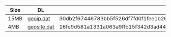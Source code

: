 |    Size   |     DL  | sha512sum |
|  ---  |  ---  |  ---  |
| 15MB | [geoip.dat](https://cdn.jsdelivr.net/gh/googleians/Rules@main/geoip.dat) | 30db2f67446783bb5f526df7fd0f1fee1b266b850722824733aaf7c0ef63a9151e3846263fe9c39388f40b622dbaecd23c38d0898957fede1f34982ba41f9802 |
| 4MB | [geosite.dat](https://cdn.jsdelivr.net/gh/googleians/Rules@main/geosite.dat) | 16fe9d581a1331a063a9ffb15f342d3ad4448e83cfe7f30e464044be8ad5410c2fb73d96cc53d8327070fcaa1dc52c4ebfc7212d8910747ed77a9db4c31d51a3 |
